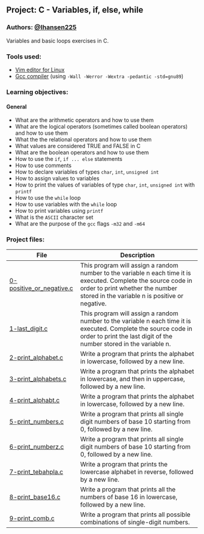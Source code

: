 ## Project: C - Variables, if, else, while
### Authors: [@Ihansen225](https://www.github.com/Ihansen225)
Variables and basic loops exercises in C.
### Tools used:
- [Vim editor for Linux](https://www.vim.org/)
- [Gcc compiler](https://gcc.gnu.org/) (using `-Wall -Werror -Wextra -pedantic -std=gnu89`)

### Learning objectives:
#### General
-   What are the arithmetic operators and how to use them
-   What are the logical operators (sometimes called boolean operators) and how to use them
-   What the the relational operators and how to use them
-   What values are considered TRUE and FALSE in C
-   What are the boolean operators and how to use them
-   How to use the `if`, `if ... else` statements
-   How to use comments
-   How to declare variables of types `char`, `int`, `unsigned int`
-   How to assign values to variables
-   How to print the values of variables of type `char`, `int`, `unsigned int` with `printf`
-   How to use the `while` loop
-   How to use variables with the `while` loop
-   How to print variables using `printf`
-   What is the `ASCII` character set
-   What are the purpose of the `gcc` flags `-m32` and `-m64`

### Project files:
| File                                                                                                                                                           | Description                                                                                                                                                                                          |
| -------------------------------------------------------------------------------------------------------------------------------------------------------------- | ---------------------------------------------------------------------------------------------------------------------------------------------------------------------------------------------------- |
| [0-positive\_or\_negative.c](https://github.com/IHansen225/holbertonschool-low_level_programming/blob/master/variables_if_else_while/0-positive_or_negative.c) | This program will assign a random number to the variable n each time it is executed. Complete the source code in order to print whether the number stored in the variable n is positive or negative. |
| [1-last\_digit.c](https://github.com/IHansen225/holbertonschool-low_level_programming/blob/master/variables_if_else_while/1-last_digit.c)                      | This program will assign a random number to the variable n each time it is executed. Complete the source code in order to print the last digit of the number stored in the variable n.               |
| [2-print\_alphabet.c](https://github.com/IHansen225/holbertonschool-low_level_programming/blob/master/variables_if_else_while/2-print_alphabet.c)              | Write a program that prints the alphabet in lowercase, followed by a new line.                                                                                                                       |
| [3-print\_alphabets.c](https://github.com/IHansen225/holbertonschool-low_level_programming/blob/master/variables_if_else_while/3-print_alphabets.c)            | Write a program that prints the alphabet in lowercase, and then in uppercase, followed by a new line.                                                                                                |
| [4-print\_alphabt.c](https://github.com/IHansen225/holbertonschool-low_level_programming/blob/master/variables_if_else_while/4-print_alphabt.c)                | Write a program that prints the alphabet in lowercase, followed by a new line.                                                                                                                       |
| [5-print\_numbers.c](https://github.com/IHansen225/holbertonschool-low_level_programming/blob/master/variables_if_else_while/5-print_numbers.c)                | Write a program that prints all single digit numbers of base 10 starting from 0, followed by a new line.                                                                                             |
| [6-print\_numberz.c](https://github.com/IHansen225/holbertonschool-low_level_programming/blob/master/variables_if_else_while/6-print_numberz.c)                | Write a program that prints all single digit numbers of base 10 starting from 0, followed by a new line.                                                                                             |
| [7-print\_tebahpla.c](https://github.com/IHansen225/holbertonschool-low_level_programming/blob/master/variables_if_else_while/7-print_tebahpla.c)              | Write a program that prints the lowercase alphabet in reverse, followed by a new line.                                                                                                               |
| [8-print\_base16.c](https://github.com/IHansen225/holbertonschool-low_level_programming/blob/master/variables_if_else_while/8-print_base16.c)                  | Write a program that prints all the numbers of base 16 in lowercase, followed by a new line.                                                                                                         |
| [9-print\_comb.c](https://github.com/IHansen225/holbertonschool-low_level_programming/blob/master/variables_if_else_while/9-print_comb.c)                      | Write a program that prints all possible combinations of single-digit numbers.                                                                                                                       |                                             |
